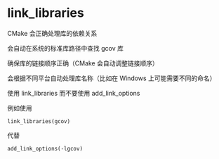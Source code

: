 # link_libraries

CMake 会正确处理库的依赖关系

会自动在系统的标准库路径中查找 gcov 库

确保库的链接顺序正确（CMake 会自动调整链接顺序）

会根据不同平台自动处理库名称（比如在 Windows 上可能需要不同的命名）

使用 link_libraries 而不要使用 add_link_options

例如使用

```
link_libraries(gcov)
```

代替

```
add_link_options(-lgcov)
```